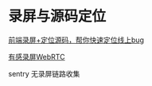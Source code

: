 # 录屏与源码定位
[前端录屏+定位源码，帮你快速定位线上bug](https://juejin.cn/post/7173596154297810957)  

[有感录屏WebRTC](https://www.cnblogs.com/houxianzhou/p/15554622.html)

sentry 无录屏链路收集